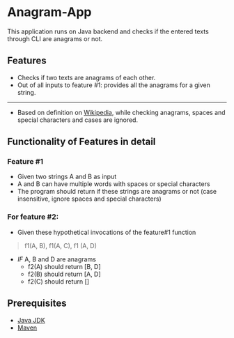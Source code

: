 # Anagram-App
This application runs on Java backend and checks if the entered texts through CLI are anagrams or not.

## Features
- Checks if two texts are anagrams of each other.
- Out of all inputs to feature #1: provides all the anagrams for a given string.
---
- Based on definition on [Wikipedia](https://en.wikipedia.org/wiki/Anagram), while checking anagrams, spaces and special characters and cases are ignored.

## Functionality of Features in detail
### Feature #1
- Given two strings A and B as input
- A and B can have multiple words with spaces or special characters
- The program should return if these strings are anagrams or not (case insensitive, ignore spaces and special characters)

### For feature #2:
- Given these hypothetical invocations of the feature#1 function
> f1(A, B), f1(A, C), f1 (A, D)
- *IF* A, B and D are anagrams
    - f2(A) should return [B, D]
    - f2(B) should return [A, D]
    - f2(C) should return []

## Prerequisites
- [Java JDK](https://www.oracle.com/java/technologies/downloads/)
- [Maven](https://maven.apache.org/download.cgi)

